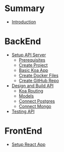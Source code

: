 # Summary


- [Introduction](./intro/intro.md)
# BackEnd
- [Setup API Server](./chapter_1/setup_api_server.md)
    - [Prerequisites](./chapter_1/prerequisites.md)
    - [Create Project](./chapter_1/create_project.md)
    - [Basic Koa App](./chapter_1/basic_koa_app.md)
    - [Create Docker Files](./chapter_1/docker_files.md)
    - [Create GitHub Repo](./chapter_1/github_repo.md)
- [Design and Build API](./chapter_2/api_design.md)
    - [Koa Routing]()
    - [Models]()
    - [Connect Postgres]()
    - [Connect Mongo]()
- [Testing API]()
# FrontEnd
- [Setup React App]()
